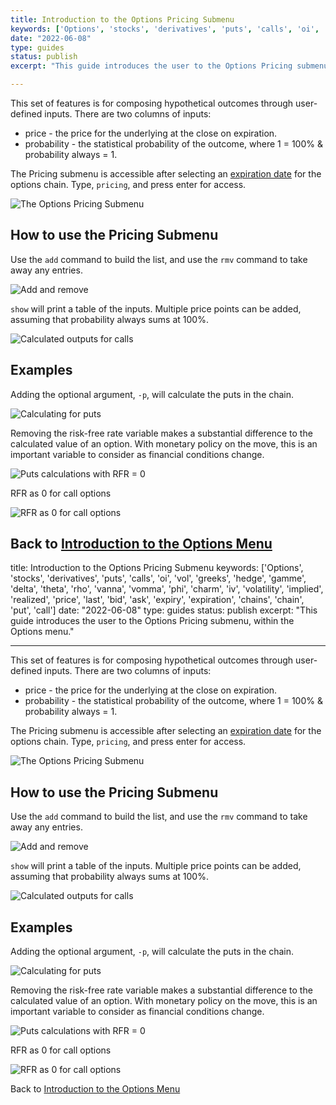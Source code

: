 ```yaml
---
title: Introduction to the Options Pricing Submenu
keywords: ['Options', 'stocks', 'derivatives', 'puts', 'calls', 'oi', 'vol', 'greeks', 'hedge', 'gamme', 'delta', 'theta', 'rho', 'vanna', 'vomma', 'phi', 'charm', 'iv', 'volatility', 'implied', 'realized', 'price', 'last', 'bid', 'ask', 'expiry', 'expiration', 'chains', 'chain', 'put', 'call']
date: "2022-06-08"
type: guides
status: publish
excerpt: "This guide introduces the user to the Options Pricing submenu, within the Options menu."

---
```


This set of features is for composing hypothetical outcomes through user-defined
inputs. There are two columns of inputs:

- price - the price for the underlying at the close on expiration.
- probability - the statistical probability of the outcome, where 1 = 100% &
  probability always = 1.

The Pricing submenu is accessible after selecting an
<a href="https://openbb-finance.github.io/OpenBBTerminal/terminal/stocks/options/exp/" target="_blank">expiration
date</a> for the options chain. Type, `pricing`, and press enter for access.

![The Options Pricing Submenu](https://user-images.githubusercontent.com/85772166/172729310-dd341d26-c55e-4e29-a190-3e1eea1a6950.png)

<h2>How to use the Pricing Submenu</h2>

Use the `add` command to build the list, and use the `rmv` command to take away
any entries.

![Add and remove](https://user-images.githubusercontent.com/85772166/172732199-cb6f0cc9-0713-4bab-8e0c-5cd3e458f74a.png)

`show` will print a table of the inputs. Multiple price points can be added,
assuming that probability always sums at 100%.

![Calculated outputs for calls](https://user-images.githubusercontent.com/85772166/172732726-09fcdcda-cb2a-46fd-ba0b-23c3b27c6067.png)

<h2>Examples</h2>

Adding the optional argument, `-p`, will calculate the puts in the chain.

![Calculating for puts](https://user-images.githubusercontent.com/85772166/172733009-5a58a7f2-577d-4599-956e-29df2cdb3f91.png)

Removing the risk-free rate variable makes a substantial difference to the
calculated value of an option. With monetary policy on the move, this is an
important variable to consider as financial conditions change.

![Puts calculations with RFR = 0](https://user-images.githubusercontent.com/85772166/172733137-8588b7a5-6384-4ba4-9d3c-943a10af280d.png)

RFR as 0 for call options

![RFR as 0 for call options](https://user-images.githubusercontent.com/85772166/172734277-223f855a-8ad1-4f45-ad5b-0a1d92d94290.png)

## Back to <a href="https://openbb-finance.github.io/OpenBBTerminal/terminal/stocks/options/" target="_blank">Introduction to the Options Menu</a>

title: Introduction to the Options Pricing Submenu keywords: ['Options',
'stocks', 'derivatives', 'puts', 'calls', 'oi', 'vol', 'greeks', 'hedge',
'gamme', 'delta', 'theta', 'rho', 'vanna', 'vomma', 'phi', 'charm', 'iv',
'volatility', 'implied', 'realized', 'price', 'last', 'bid', 'ask', 'expiry',
'expiration', 'chains', 'chain', 'put', 'call'] date: "2022-06-08" type: guides
status: publish excerpt: "This guide introduces the user to the Options Pricing
submenu, within the Options menu."

---

This set of features is for composing hypothetical outcomes through user-defined
inputs. There are two columns of inputs:

- price - the price for the underlying at the close on expiration.
- probability - the statistical probability of the outcome, where 1 = 100% &
  probability always = 1.

The Pricing submenu is accessible after selecting an
<a href="https://openbb-finance.github.io/OpenBBTerminal/terminal/stocks/options/exp/" target="_blank">expiration
date</a> for the options chain. Type, `pricing`, and press enter for access.

![The Options Pricing Submenu](https://user-images.githubusercontent.com/85772166/172729310-dd341d26-c55e-4e29-a190-3e1eea1a6950.png)

<h2>How to use the Pricing Submenu</h2>

Use the `add` command to build the list, and use the `rmv` command to take away
any entries.

![Add and remove](https://user-images.githubusercontent.com/85772166/172732199-cb6f0cc9-0713-4bab-8e0c-5cd3e458f74a.png)

`show` will print a table of the inputs. Multiple price points can be added,
assuming that probability always sums at 100%.

![Calculated outputs for calls](https://user-images.githubusercontent.com/85772166/172732726-09fcdcda-cb2a-46fd-ba0b-23c3b27c6067.png)

<h2>Examples</h2>

Adding the optional argument, `-p`, will calculate the puts in the chain.

![Calculating for puts](https://user-images.githubusercontent.com/85772166/172733009-5a58a7f2-577d-4599-956e-29df2cdb3f91.png)

Removing the risk-free rate variable makes a substantial difference to the
calculated value of an option. With monetary policy on the move, this is an
important variable to consider as financial conditions change.

![Puts calculations with RFR = 0](https://user-images.githubusercontent.com/85772166/172733137-8588b7a5-6384-4ba4-9d3c-943a10af280d.png)

RFR as 0 for call options

![RFR as 0 for call options](https://user-images.githubusercontent.com/85772166/172734277-223f855a-8ad1-4f45-ad5b-0a1d92d94290.png)

Back to
<a href="https://openbb-finance.github.io/OpenBBTerminal/terminal/stocks/options/" target="_blank">Introduction
to the Options Menu</a>
